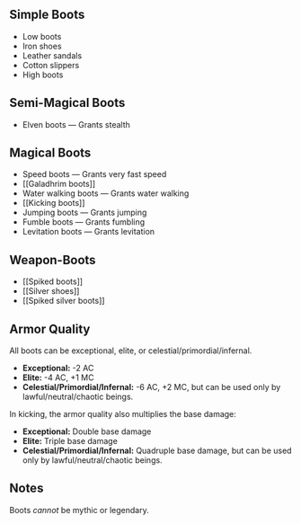 ## Simple Boots
- Low boots
- Iron shoes
- Leather sandals
- Cotton slippers
- High boots

## Semi-Magical Boots
- Elven boots — Grants stealth

## Magical Boots
- Speed boots — Grants very fast speed
- [[Galadhrim boots]]
- Water walking boots — Grants water walking
- [[Kicking boots]]
- Jumping boots — Grants jumping
- Fumble boots — Grants fumbling
- Levitation boots — Grants levitation

## Weapon-Boots
- [[Spiked boots]]
- [[Silver shoes]]
- [[Spiked silver boots]]

## Armor Quality

All boots can be exceptional, elite, or celestial/primordial/infernal.

- **Exceptional:** -2 AC
- **Elite:** -4 AC, +1 MC
- **Celestial/Primordial/Infernal:** -6 AC, +2 MC, but can be used only by lawful/neutral/chaotic beings.

In kicking, the armor quality also multiplies the base damage:

- **Exceptional:** Double base damage
- **Elite:** Triple base damage
- **Celestial/Primordial/Infernal:** Quadruple base damage, but can be used only by lawful/neutral/chaotic beings.

## Notes

Boots *cannot* be mythic or legendary.
